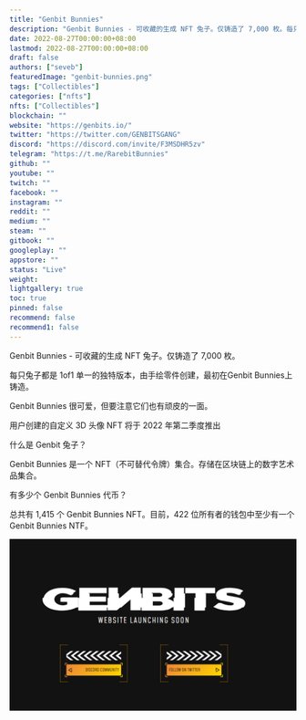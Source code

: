 ```yaml
---
title: "Genbit Bunnies"
description: "Genbit Bunnies - 可收藏的生成 NFT 兔子。仅铸造了 7,000 枚。每只兔子都是 1of1 单一的独特版本，由手绘零件创建，最初在 www.genbitbunnies.io 上铸造。Genbit Bunnies 很可爱，但要注意它们也有顽皮的一面。"
date: 2022-08-27T00:00:00+08:00
lastmod: 2022-08-27T00:00:00+08:00
draft: false
authors: ["seveb"]
featuredImage: "genbit-bunnies.png"
tags: ["Collectibles"]
categories: ["nfts"]
nfts: ["Collectibles"]
blockchain: ""
website: "https://genbits.io/"
twitter: "https://twitter.com/GENBITSGANG"
discord: "https://discord.com/invite/F3MSDHR5zv"
telegram: "https://t.me/RarebitBunnies"
github: ""
youtube: ""
twitch: ""
facebook: ""
instagram: ""
reddit: ""
medium: ""
steam: ""
gitbook: ""
googleplay: ""
appstore: ""
status: "Live"
weight: 
lightgallery: true
toc: true
pinned: false
recommend: false
recommend1: false
---
```

Genbit Bunnies - 可收藏的生成 NFT 兔子。仅铸造了 7,000 枚。

每只兔子都是 1of1 单一的独特版本，由手绘零件创建，最初在Genbit Bunnies上铸造。

Genbit Bunnies 很可爱，但要注意它们也有顽皮的一面。

用户创建的自定义 3D 头像 NFT 将于 2022 年第二季度推出

什么是 Genbit 兔子？

Genbit Bunnies 是一个 NFT（不可替代令牌）集合。存储在区块链上的数字艺术品集合。

有多少个 Genbit Bunnies 代币？

总共有 1,415 个 Genbit Bunnies NFT。目前，422 位所有者的钱包中至少有一个 Genbit Bunnies NTF。

![nft](1661588584041.png)